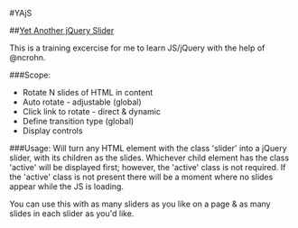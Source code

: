 #YAjS

##[Yet Another jQuery Slider](http://git.io/yajs "YAjS Project Page")

This is a training excercise for me to learn JS/jQuery with the help of @ncrohn.

###Scope:
* Rotate N slides of HTML in content
* Auto rotate - adjustable (global)
* Click link to rotate - direct & dynamic
* Define transition type (global)
* Display controls

###Usage:
Will turn any HTML element with the class 'slider' into a jQuery slider, with its children as the slides. Whichever child element has the class 'active' will be displayed first; however, the 'active' class is not required. If the 'active' class is not present there will be a moment where no slides appear while the JS is loading.

You can use this with as many sliders as you like on a page & as many slides in each slider as you'd like.